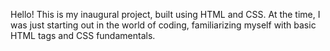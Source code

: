 Hello! This is my inaugural project, built using HTML and CSS. At the time, I was just starting out in the world of coding, familiarizing myself with basic HTML tags and CSS fundamentals.
